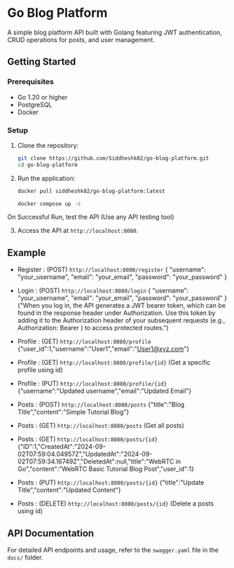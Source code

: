 # Go Blog Platform

A simple blog platform API built with Golang featuring JWT authentication, CRUD operations for posts, and user management.

## Getting Started

### Prerequisites

- Go 1.20 or higher
- PostgreSQL
- Docker 

### Setup

1. Clone the repository:

    ```bash
    git clone https://github.com/Siddheshk02/go-blog-platform.git
    cd go-blog-platform
    ```

2. Run the application:

    ```bash
    docker pull siddheshk02/go-blog-platform:latest
    ```
    ```bash
    docker compose up -d
    ```
On Successful Run, test the API (Use any API testing tool)

3. Access the API at `http://localhost:8080`.

## Example
 - Register : (POST) `http://localhost:8080/register` { "username": "your_username", "email": "your_email", "password": "your_password" }
   
 - Login : (POST) `http://localhost:8080/login` { "username": "your_username", "email": "your_email", "password": "your_password" }
   ("When you log in, the API generates a JWT bearer token, which can be found in the response header under Authorization. Use this token by adding it to the Authorization header of your subsequent requests (e.g., Authorization: Bearer <token>) to access protected routes.")

 - Profile : (GET) `http://localhost:8080/profile` {"user_id":1,"username":"User1","email":"User1@xyz.com"}

 - Profile : (GET) `http://localhost:8080/profile/{id}` (Get a specific profile using id)

 - Profile : (PUT) `http://localhost:8080/profile/{id}` {"username":"Updated username","email":"Updated Email"}

 - Posts : (POST) `http://localhost:8080/posts` {"title":"Blog Title","content":"Simple Tutorial Blog"}

 - Posts : (GET) `http://localhost:8080/posts` (Get all posts)

 - Posts : (GET) `http://localhost:8080/posts/{id}` {"ID":1,"CreatedAt":"2024-09-02T07:59:04.04957Z","UpdatedAt":"2024-09-02T07:59:34.16749Z","DeletedAt":null,"title":"WebRTC in Go","content":"WebRTC Basic Tutorial Blog Post","user_id":1}

 - Posts : (PUT) `http://localhost:8080/posts/{id}` {"title":"Update Title","content":"Updated Content"}

 - Posts : (DELETE) `http://localhost:8080/posts/{id}` (Delete a posts using id)

## API Documentation

For detailed API endpoints and usage, refer to the `swagger.yaml` file in the `docs/` folder.

